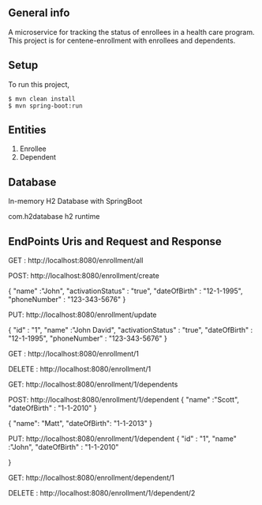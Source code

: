 ## General info
A microservice for tracking the status of enrollees in a health care program. This project is for centene-enrollment with enrollees and dependents.
	
## Setup
To run this project,
```
$ mvn clean install
$ mvn spring-boot:run
```
## Entities
1) Enrollee
2) Dependent

## Database 
In-memory H2 Database with SpringBoot 

<dependency>
    <groupId>com.h2database</groupId>
    <artifactId>h2</artifactId>
    <scope>runtime</scope>
</dependency>

## EndPoints Uris and Request and Response

GET : http://localhost:8080/enrollment/all

POST: http://localhost:8080/enrollment/create

{
"name" :"John",
"activationStatus" : "true",
"dateOfBirth" : "12-1-1995",
"phoneNumber" : "123-343-5676"
}

PUT: http://localhost:8080/enrollment/update

{
"id" : "1",
"name" :"John David",
"activationStatus" : "true",
"dateOfBirth" : "12-1-1995",
"phoneNumber" : "123-343-5676"
}

GET : http://localhost:8080/enrollment/1

DELETE : http://localhost:8080/enrollment/1

GET: http://localhost:8080/enrollment/1/dependents

POST: http://localhost:8080/enrollment/1/dependent
{
"name" :"Scott",
"dateOfBirth" : "1-1-2010"
}

{
	"name": "Matt",
	"dateOfBirth": "1-1-2013"
}

PUT: http://localhost:8080/enrollment/1/dependent
{
"id" : "1",
"name" :"John",
"dateOfBirth" : "1-1-2010"

}

GET: http://localhost:8080/enrollment/dependent/1

DELETE : http://localhost:8080/enrollment/1/dependent/2

